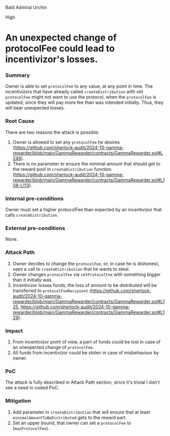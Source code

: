 Bald Admiral Urchin

High

# An unexpected change of protocolFee could lead to incentivizor's losses.

### Summary

Owner is able to set `protocolFee` to any value, at any point in time.
The incentivizors that have already called `createDistribution` with old `protocolFee` might not want to use the protocol, when the `protocolFee` is updated, since they will pay more fee than was intended initially. Thus, they will bear unexpected losses.

### Root Cause

There are two reasons the attack is possible:
1. Owner is allowed to set any `protocolFee` he desires (https://github.com/sherlock-audit/2024-10-gamma-rewarder/blob/main/GammaRewarder/contracts/GammaRewarder.sol#L246).
2. There is no parameter to ensure the minimal amount that should get to the reward pool in `createDistribution` function (https://github.com/sherlock-audit/2024-10-gamma-rewarder/blob/main/GammaRewarder/contracts/GammaRewarder.sol#L108-L113).

### Internal pre-conditions

Owner must set a higher protocolFee than expected by an incentivizor that calls `createDistribution`.

### External pre-conditions

None.

### Attack Path

1. Owner decides to change the `protocolFee`, or, in case he is dishonest, sees a call to `createDistribution` that he wants to steal.
2. Owner changes `protocolFee` via `setProtocolFee` with something bigger than it initially was.
3. Incentivizor losses funds, the loss of amount to be distributed will be transferred to `protocolFeeRecipient` (https://github.com/sherlock-audit/2024-10-gamma-rewarder/blob/main/GammaRewarder/contracts/GammaRewarder.sol#L125, https://github.com/sherlock-audit/2024-10-gamma-rewarder/blob/main/GammaRewarder/contracts/GammaRewarder.sol#L129).

### Impact

1. From incentivizor point of view, a part of funds could be lost in case of an unexpected change of `protocolFee`.
2. All funds from incentivizor could be stolen in case of misbehaviour by owner.

### PoC

The attack is fully described in Attack Path section, since it's trivial I don't see a need in coded PoC.

### Mitigation

1. Add parameter in `createDistribution` that will ensure that at least `minimalAmountToBeDistributed` gets to the reward part.
2. Set an upper bound, that owner can set a `protocolFee` to (`maxProtocolFee`).